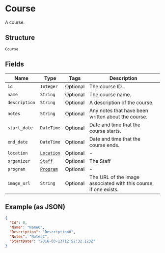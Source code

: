 
# Course

A course.

## Structure

`Course`

## Fields

| Name | Type | Tags | Description |
|  --- | --- | --- | --- |
| `id` | `Integer` | Optional | The course ID. |
| `name` | `String` | Optional | The course name. |
| `description` | `String` | Optional | A description of the course. |
| `notes` | `String` | Optional | Any notes that have been written about the course. |
| `start_date` | `DateTime` | Optional | Date and time that the course starts. |
| `end_date` | `DateTime` | Optional | Date and time that the course ends. |
| `location` | [`Location`](../../doc/models/location.md) | Optional | - |
| `organizer` | [`Staff`](../../doc/models/staff.md) | Optional | The Staff |
| `program` | [`Program`](../../doc/models/program.md) | Optional | - |
| `image_url` | `String` | Optional | The URL of the image associated with this course, if one exists. |

## Example (as JSON)

```json
{
  "Id": 0,
  "Name": "Name6",
  "Description": "Description0",
  "Notes": "Notes2",
  "StartDate": "2016-03-13T12:52:32.123Z"
}
```

